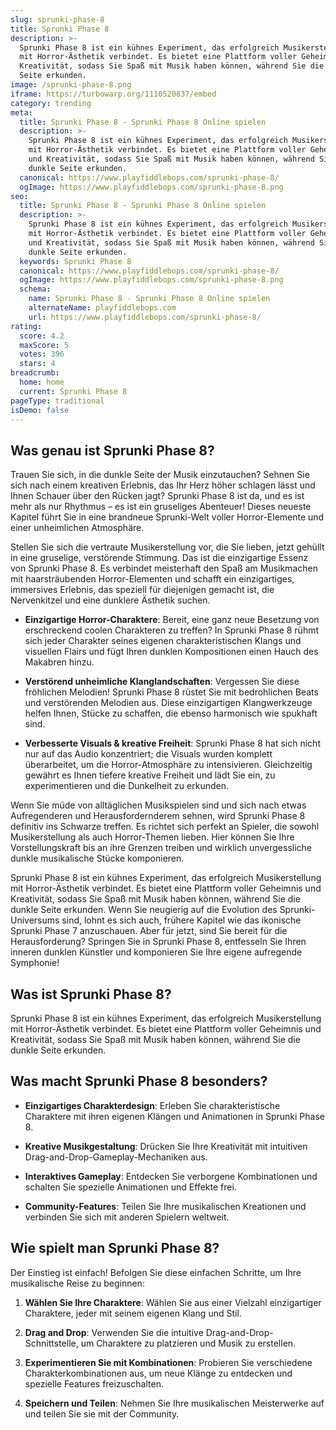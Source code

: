 ```yaml
---
slug: sprunki-phase-8
title: Sprunki Phase 8
description: >-
  Sprunki Phase 8 ist ein kühnes Experiment, das erfolgreich Musikerstellung
  mit Horror-Ästhetik verbindet. Es bietet eine Plattform voller Geheimnis und
  Kreativität, sodass Sie Spaß mit Musik haben können, während Sie die dunkle
  Seite erkunden.
image: /sprunki-phase-8.png
iframe: https://turbowarp.org/1110520837/embed
category: trending
meta:
  title: Sprunki Phase 8 - Sprunki Phase 8 Online spielen
  description: >-
    Sprunki Phase 8 ist ein kühnes Experiment, das erfolgreich Musikerstellung
    mit Horror-Ästhetik verbindet. Es bietet eine Plattform voller Geheimnis
    und Kreativität, sodass Sie Spaß mit Musik haben können, während Sie die
    dunkle Seite erkunden.
  canonical: https://www.playfiddlebops.com/sprunki-phase-8/
  ogImage: https://www.playfiddlebops.com/sprunki-phase-8.png
seo:
  title: Sprunki Phase 8 - Sprunki Phase 8 Online spielen
  description: >-
    Sprunki Phase 8 ist ein kühnes Experiment, das erfolgreich Musikerstellung
    mit Horror-Ästhetik verbindet. Es bietet eine Plattform voller Geheimnis
    und Kreativität, sodass Sie Spaß mit Musik haben können, während Sie die
    dunkle Seite erkunden.
  keywords: Sprunki Phase 8
  canonical: https://www.playfiddlebops.com/sprunki-phase-8/
  ogImage: https://www.playfiddlebops.com/sprunki-phase-8.png
  schema:
    name: Sprunki Phase 8 - Sprunki Phase 8 Online spielen
    alternateName: playfiddlebops.com
    url: https://www.playfiddlebops.com/sprunki-phase-8/
rating:
  score: 4.2
  maxScore: 5
  votes: 396
  stars: 4
breadcrumb:
  home: home
  current: Sprunki Phase 8
pageType: traditional
isDemo: false
---
```


## Was genau ist Sprunki Phase 8?

Trauen Sie sich, in die dunkle Seite der Musik einzutauchen? Sehnen Sie sich nach einem kreativen Erlebnis, das Ihr Herz höher schlagen lässt und Ihnen Schauer über den Rücken jagt? Sprunki Phase 8 ist da, und es ist mehr als nur Rhythmus – es ist ein gruseliges Abenteuer! Dieses neueste Kapitel führt Sie in eine brandneue Sprunki-Welt voller Horror-Elemente und einer unheimlichen Atmosphäre.

Stellen Sie sich die vertraute Musikerstellung vor, die Sie lieben, jetzt gehüllt in eine gruselige, verstörende Stimmung. Das ist die einzigartige Essenz von Sprunki Phase 8. Es verbindet meisterhaft den Spaß am Musikmachen mit haarsträubenden Horror-Elementen und schafft ein einzigartiges, immersives Erlebnis, das speziell für diejenigen gemacht ist, die Nervenkitzel und eine dunklere Ästhetik suchen.

- **Einzigartige Horror-Charaktere**: Bereit, eine ganz neue Besetzung von erschreckend coolen Charakteren zu treffen? In Sprunki Phase 8 rühmt sich jeder Charakter seines eigenen charakteristischen Klangs und visuellen Flairs und fügt Ihren dunklen Kompositionen einen Hauch des Makabren hinzu.

- **Verstörend unheimliche Klanglandschaften**: Vergessen Sie diese fröhlichen Melodien! Sprunki Phase 8 rüstet Sie mit bedrohlichen Beats und verstörenden Melodien aus. Diese einzigartigen Klangwerkzeuge helfen Ihnen, Stücke zu schaffen, die ebenso harmonisch wie spukhaft sind.

- **Verbesserte Visuals & kreative Freiheit**: Sprunki Phase 8 hat sich nicht nur auf das Audio konzentriert; die Visuals wurden komplett überarbeitet, um die Horror-Atmosphäre zu intensivieren. Gleichzeitig gewährt es Ihnen tiefere kreative Freiheit und lädt Sie ein, zu experimentieren und die Dunkelheit zu erkunden.

Wenn Sie müde von alltäglichen Musikspielen sind und sich nach etwas Aufregenderen und Herausfordernderem sehnen, wird Sprunki Phase 8 definitiv ins Schwarze treffen. Es richtet sich perfekt an Spieler, die sowohl Musikerstellung als auch Horror-Themen lieben. Hier können Sie Ihre Vorstellungskraft bis an ihre Grenzen treiben und wirklich unvergessliche dunkle musikalische Stücke komponieren.

Sprunki Phase 8 ist ein kühnes Experiment, das erfolgreich Musikerstellung mit Horror-Ästhetik verbindet. Es bietet eine Plattform voller Geheimnis und Kreativität, sodass Sie Spaß mit Musik haben können, während Sie die dunkle Seite erkunden. Wenn Sie neugierig auf die Evolution des Sprunki-Universums sind, lohnt es sich auch, frühere Kapitel wie das ikonische Sprunki Phase 7 anzuschauen. Aber für jetzt, sind Sie bereit für die Herausforderung? Springen Sie in Sprunki Phase 8, entfesseln Sie Ihren inneren dunklen Künstler und komponieren Sie Ihre eigene aufregende Symphonie!

## Was ist Sprunki Phase 8?

Sprunki Phase 8 ist ein kühnes Experiment, das erfolgreich Musikerstellung mit Horror-Ästhetik verbindet. Es bietet eine Plattform voller Geheimnis und Kreativität, sodass Sie Spaß mit Musik haben können, während Sie die dunkle Seite erkunden.

## Was macht Sprunki Phase 8 besonders?

- **Einzigartiges Charakterdesign**: Erleben Sie charakteristische Charaktere mit ihren eigenen Klängen und Animationen in Sprunki Phase 8.

- **Kreative Musikgestaltung**: Drücken Sie Ihre Kreativität mit intuitiven Drag-and-Drop-Gameplay-Mechaniken aus.

- **Interaktives Gameplay**: Entdecken Sie verborgene Kombinationen und schalten Sie spezielle Animationen und Effekte frei.

- **Community-Features**: Teilen Sie Ihre musikalischen Kreationen und verbinden Sie sich mit anderen Spielern weltweit.

## Wie spielt man Sprunki Phase 8?

Der Einstieg ist einfach! Befolgen Sie diese einfachen Schritte, um Ihre musikalische Reise zu beginnen:

1. **Wählen Sie Ihre Charaktere**: Wählen Sie aus einer Vielzahl einzigartiger Charaktere, jeder mit seinem eigenen Klang und Stil.

1. **Drag and Drop**: Verwenden Sie die intuitive Drag-and-Drop-Schnittstelle, um Charaktere zu platzieren und Musik zu erstellen.

1. **Experimentieren Sie mit Kombinationen**: Probieren Sie verschiedene Charakterkombinationen aus, um neue Klänge zu entdecken und spezielle Features freizuschalten.

1. **Speichern und Teilen**: Nehmen Sie Ihre musikalischen Meisterwerke auf und teilen Sie sie mit der Community.